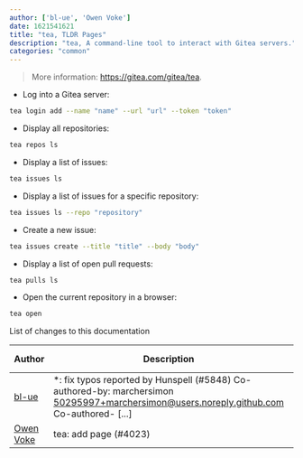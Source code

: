 ```yaml
---
author: ['bl-ue', 'Owen Voke']
date: 1621541621
title: "tea, TLDR Pages"
description: "tea, A command-line tool to interact with Gitea servers."
categories: "common"
---
```

> More information: <https://gitea.com/gitea/tea>.

- Log into a Gitea server:

```bash
tea login add --name "name" --url "url" --token "token"
```

- Display all repositories:

```bash
tea repos ls
```

- Display a list of issues:

```bash
tea issues ls
```

- Display a list of issues for a specific repository:

```bash
tea issues ls --repo "repository"
```

- Create a new issue:

```bash
tea issues create --title "title" --body "body"
```

- Display a list of open pull requests:

```bash
tea pulls ls
```

- Open the current repository in a browser:

```bash
tea open
```
List of changes to this documentation


Author | Description | ISO 8601 Date | GitHub link
------|-----|-----|-----
[bl-ue](mailto:54780737+bl-ue@users.noreply.github.com) | *: fix typos reported by Hunspell (#5848) Co-authored-by: marchersimon <50295997+marchersimon@users.noreply.github.com> Co-authored- [...] | 2021-05-20T22:13:41 | [8ebd171d6f00](https://github.com/tldr-pages/tldr/commit/8ebd171d6f001698709fefc02b1fd5cc9f3a99c4)
[Owen Voke](mailto:development@voke.dev) | tea: add page (#4023) | 2020-05-08T14:02:16 | [503ba15ee7d2](https://github.com/tldr-pages/tldr/commit/503ba15ee7d2d77e76feb44174cd48cf6375a51d)

